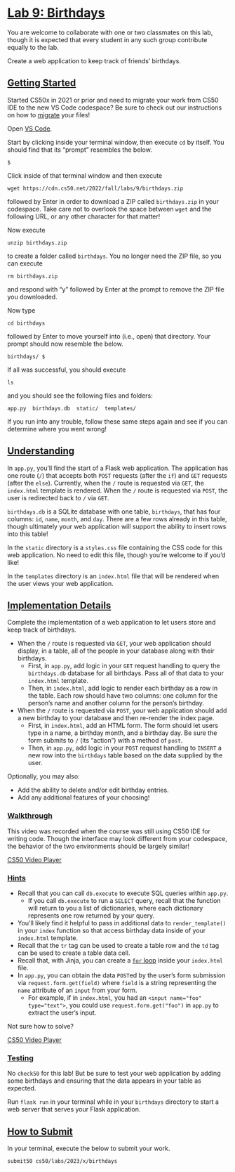 # [Lab 9: Birthdays](#lab-9-birthdays)

You are welcome to collaborate with one or two classmates on this lab,
though it is expected that every student in any such group contribute
equally to the lab.

Create a web application to keep track of friends’ birthdays.

## [Getting Started](#getting-started)

Started CS50x in 2021 or prior and need to migrate your work from CS50
IDE to the new VS Code codespace? Be sure to check out our instructions
on how to [migrate](../../new/) your files!

Open [VS Code](https://cs50.dev/).

Start by clicking inside your terminal window, then execute `cd` by
itself. You should find that its “prompt” resembles the below.

``` highlight
$
```

Click inside of that terminal window and then execute

``` highlight
wget https://cdn.cs50.net/2022/fall/labs/9/birthdays.zip
```

followed by Enter in order to download a ZIP called `birthdays.zip` in
your codespace. Take care not to overlook the space between `wget` and
the following URL, or any other character for that matter!

Now execute

``` highlight
unzip birthdays.zip
```

to create a folder called `birthdays`. You no longer need the ZIP file,
so you can execute

``` highlight
rm birthdays.zip
```

and respond with “y” followed by Enter at the prompt to remove the ZIP
file you downloaded.

Now type

``` highlight
cd birthdays
```

followed by Enter to move yourself into (i.e., open) that directory.
Your prompt should now resemble the below.

``` highlight
birthdays/ $
```

If all was successful, you should execute

``` highlight
ls
```

and you should see the following files and folders:

``` highlight
app.py  birthdays.db  static/  templates/
```

If you run into any trouble, follow these same steps again and see if
you can determine where you went wrong!

## [Understanding](#understanding)

In `app.py`, you’ll find the start of a Flask web application. The
application has one route (`/`) that accepts both `POST` requests (after
the `if`) and `GET` requests (after the `else`). Currently, when the `/`
route is requested via `GET`, the `index.html` template is rendered.
When the `/` route is requested via `POST`, the user is redirected back
to `/` via `GET`.

`birthdays.db` is a SQLite database with one table, `birthdays`, that
has four columns: `id`, `name`, `month`, and `day`. There are a few rows
already in this table, though ultimately your web application will
support the ability to insert rows into this table!

In the `static` directory is a `styles.css` file containing the CSS code
for this web application. No need to edit this file, though you’re
welcome to if you’d like!

In the `templates` directory is an `index.html` file that will be
rendered when the user views your web application.

## [Implementation Details](#implementation-details)

Complete the implementation of a web application to let users store and
keep track of birthdays.

- When the `/` route is requested via `GET`, your web application should
  display, in a table, all of the people in your database along with
  their birthdays.
  - First, in `app.py`, add logic in your `GET` request handling to
    query the `birthdays.db` database for all birthdays. Pass all of
    that data to your `index.html` template.
  - Then, in `index.html`, add logic to render each birthday as a row in
    the table. Each row should have two columns: one column for the
    person’s name and another column for the person’s birthday.
- When the `/` route is requested via `POST`, your web application
  should add a new birthday to your database and then re-render the
  index page.
  - First, in `index.html`, add an HTML form. The form should let users
    type in a name, a birthday month, and a birthday day. Be sure the
    form submits to `/` (its “action”) with a method of `post`.
  - Then, in `app.py`, add logic in your `POST` request handling to
    `INSERT` a new row into the `birthdays` table based on the data
    supplied by the user.

Optionally, you may also:

- Add the ability to delete and/or edit birthday entries.
- Add any additional features of your choosing!

### [Walkthrough](#walkthrough)

This video was recorded when the course was still using CS50 IDE for
writing code. Though the interface may look different from your
codespace, the behavior of the two environments should be largely
similar!

[CS50 Video Player](https://video.cs50.io/HXwvj8x1Fcs)

### [Hints](#hints)

- Recall that you can call `db.execute` to execute SQL queries within
  `app.py`.
  - If you call `db.execute` to run a `SELECT` query, recall that the
    function will return to you a list of dictionaries, where each
    dictionary represents one row returned by your query.
- You’ll likely find it helpful to pass in additional data to
  `render_template()` in your `index` function so that access birthday
  data inside of your `index.html` template.
- Recall that the `tr` tag can be used to create a table row and the
  `td` tag can be used to create a table data cell.
- Recall that, with Jinja, you can create a [`for`
  loop](https://jinja.palletsprojects.com/en/2.11.x/templates/#for)
  inside your `index.html` file.
- In `app.py`, you can obtain the data `POST`ed by the user’s form
  submission via `request.form.get(field)` where `field` is a string
  representing the `name` attribute of an `input` from your form.
  - For example, if in `index.html`, you had an
    `<input name="foo" type="text">`, you could use
    `request.form.get("foo")` in `app.py` to extract the user’s input.

Not sure how to solve?

[CS50 Video Player](https://video.cs50.io/lVwv4o8vmvI)

### [Testing](#testing)

No `check50` for this lab! But be sure to test your web application by
adding some birthdays and ensuring that the data appears in your table
as expected.

Run `flask run` in your terminal while in your `birthdays` directory to
start a web server that serves your Flask application.

## [How to Submit](#how-to-submit)

In your terminal, execute the below to submit your work.

``` highlight
submit50 cs50/labs/2023/x/birthdays
```
